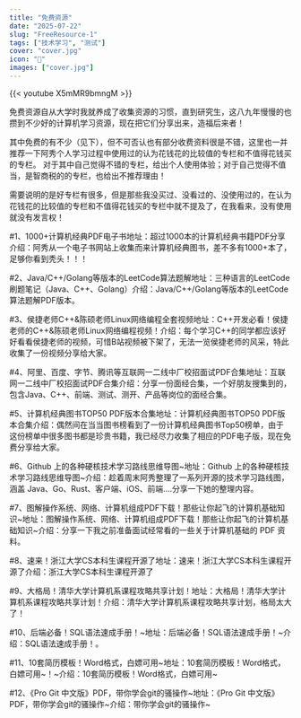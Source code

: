 ```yaml
---
title: "免费资源"
date: "2025-07-22"
slug: "FreeResource-1"
tags: ["技术学习", "测试"]
cover: "cover.jpg"
icon: "📁"
images: ["cover.jpg"]
---
```

{{< youtube X5mMR9bmngM >}}


免费资源自从大学时我就养成了收集资源的习惯，直到研究生，这八九年慢慢的也攒到不少好的计算机学习资源，现在把它们分享出来，造福后来者！



其中免费的有不少（见下），但不可否认也有部分收费资料很是不错，这里也一并推荐一下阿秀个人学习过程中使用过的认为花钱花的比较值的专栏和不值得花钱买的专栏。
对于其中自己觉得不错的专栏，给出个人使用体验；对于自己觉得不值当，是智商税的的专栏，也给出不推荐理由！



需要说明的是好专栏有很多，但是那些我没买过、没看过的、没使用过的，在认为花钱花的比较值的专栏和不值得花钱买的专栏中就不提及了，在我看来，没有使用就没有发言权！



#1、1000+计算机经典PDF电子书地址：超过1000本的计算机经典书籍PDF分享介绍：阿秀从一个电子书网站上收集而来计算机经典图书，差不多有1000+本了，足够你看到秃头！！！


#2、Java/C++/Golang等版本的LeetCode算法题解地址：三种语言的LeetCode刷题笔记（Java、C++、Golang）介绍：Java/C++/Golang等版本的LeetCode算法题解PDF版本。


#3、侯捷老师C++&陈硕老师Linux网络编程全套视频地址：C++开发必看！侯捷老师的C++&陈硕老师Linux网络编程视频！介绍：每个学习C++的同学都应该好好看看侯捷老师的视频，可惜B站视频被下架了，无法一览侯捷老师的风采，特此收集了一份视频分享给大家。


#4、阿里、百度、字节、腾讯等互联网一二线中厂校招面试PDF合集地址：互联网一二线中厂校招面试PDF合集介绍：分享一份面经合集，一个好朋友搜集到的，包含Java、C++、前端、测试、测开、产品等岗位的面经合集。


#5、计算机经典图书TOP50 PDF版本合集地址：计算机经典图书TOP50 PDF版本合集介绍：偶然间在当当图书榜看到了一份计算机经典图书Top50榜单，由于这份榜单中很多图书都是珍贵书籍，我已经尽力收集了相应的PDF电子版，现在免费分享给大家。


#6、Github 上的各种硬核技术学习路线思维导图~地址：Github 上的各种硬核技术学习路线思维导图~介绍：趁着周末阿秀整理了一系列开源的技术学习路线图，涵盖 Java、Go、Rust、客户端、iOS、前端....分享一下她的整理内容。


#7、图解操作系统、网络、计算机组成PDF下载！那些让你起飞的计算机基础知识~地址：图解操作系统、网络、计算机组成PDF下载！那些让你起飞的计算机基础知识~介绍：分享一下我之前准备面试经常看的一些关于计算机基础的 PDF 资料。


#8、速来！浙江大学CS本科生课程开源了地址：速来！浙江大学CS本科生课程开源了介绍：浙江大学CS本科生课程开源了


#9、大格局！清华大学计算机系课程攻略共享计划！地址：大格局！清华大学计算机系课程攻略共享计划！介绍：清华大学计算机系课程攻略共享计划，格局太大了！


#10、后端必备！SQL语法速成手册！~地址：后端必备！SQL语法速成手册！~介绍：SQL语法速成手册！。


#11、10套简历模板！Word格式，白嫖可用~地址：10套简历模板！Word格式，白嫖可用~！~介绍：10套简历模板！Word格式，白嫖可用~


#12、《Pro Git 中文版》PDF，带你学会git的骚操作~地址：《Pro Git 中文版》PDF，带你学会git的骚操作~介绍：带你学会git的骚操作~

